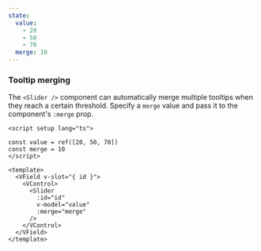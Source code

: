 ```yaml
---
state:
  value:
    - 20
    - 50
    - 70
  merge: 10
---
```


### Tooltip merging

The `<Slider />` component can automatically merge multiple tooltips when they
reach a certain threshold. Specify a `merge` value and pass it to the
component's `:merge` prop.

<!--code-->

```vue
<script setup lang="ts">

const value = ref([20, 50, 70])
const merge = 10
</script>

<template>
  <VField v-slot="{ id }">
    <VControl>
      <Slider
        :id="id"
        v-model="value"
        :merge="merge"
      />
    </VControl>
  </VField>
</template>
```

<!--/code-->

<!--example-->

<div class="columns mt-2">
  <div class="column is-6">
    <VField v-slot="{ id }" class="pt-5 px-4 is-slider-info">
      <VControl>
        <Slider 
          :id="id"
          v-model="frontmatter.state.value" 
          :merge="frontmatter.state.merge"
        />
      </VControl>
    </VField>
  </div>
</div>

<!--/example-->
